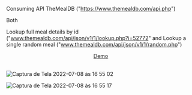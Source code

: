 Consuming API TheMealDB ("https://www.themealdb.com/api.php")

Both 

Lookup full meal details by id
("www.themealdb.com/api/json/v1/1/lookup.php?i=52772" and Lookup a single random meal ("www.themealdb.com/api/json/v1/1/random.php")

<div align="center">
  <a href="https://food-recipe-adrianalatorre.netlify.app/" target="_blank">Demo</a>
  </div>
  <br/>
  
  ![Captura de Tela 2022-07-08 às 16 55 02](https://user-images.githubusercontent.com/101880897/178061610-41837570-56fd-4173-9e77-f083f44725ac.png)

![Captura de Tela 2022-07-08 às 16 55 17](https://user-images.githubusercontent.com/101880897/178061636-a6064403-6c3e-40fe-9409-0753fdba0d97.png)

